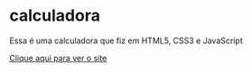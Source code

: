 # calculadora

Essa é uma calculadora que fiz em HTML5, CSS3 e JavaScript

<a href="https://tomaslmz.github.io/calculadora/">Clique aqui para ver o site</a>
